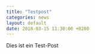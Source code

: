 ```yaml
---
title: "Testpost"
categories: news
layout: default
date: 2018-03-15 11:30:00 +0200
---
```


Dies ist ein Test-Post
